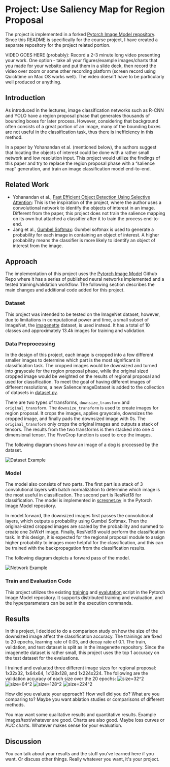 # Project: Use Saliency Map for Region Proposal

The project is implemented in a forked [Pytorch Image Model repository](https://github.com/JasmineLi-805/pytorch-image-models).
Since this README is specifically for the course project, I have created a separate repository for the project related portion.

VIDEO GOES HERE (probably): Record a 2-3 minute long video presenting your work. One option - take all your figures/example images/charts that you made for your website and put them in a slide deck, then record the video over zoom or some other recording platform (screen record using Quicktime on Mac OS works well). The video doesn't have to be particularly well produced or anything.

## Introduction

As introduced in the lectures, image classification networks such as R-CNN and YOLO have a region proposal phase that generates thousands of bounding boxes for later process. However, considering that background often consists of a great portion of an image, many of the bounding boxes are not useful in the classification task, thus there is inefficiency in this method.

In a paper by Yohanandan et al. (mentioned below), the authors suggest that locating the objects of interest could be done with a rather small network and low resolution input. This project would utilize the findings of this paper and try to replace the region proposal phase with a “salience map” generation, and train an image classification model end-to-end.


## Related Work

- Yohanandan et al., [Fast Efficient Object Detection Using Selective Attention](https://arxiv.org/abs/1811.07502): This is the inspiration of the project, where the author uses a convolutional network to identify the objects of interest in an image. Different from the paper, this project does not train the salience mapping on its own but attached a classifier after it to train the process end-to-end.
- Jang et al., [Gumbel Softmax](https://arxiv.org/abs/1611.01144): Gumbel softmax is used to generate a probability for each image in containing an object of interest. A higher probability means the classifier is more likely to identify an object of interest from the image.

## Approach

The implementation of this project uses the [Pytorch Image Model](https://github.com/rwightman/pytorch-image-models) Github Repo where it has a series of published neural networks implemented and a tested training/validation workflow. The following section describes the main changes and additional code added for this project.

### Dataset

This project was intended to be tested on the ImageNet dataset, however, due to limitations in computational power and time, a small subset of ImageNet, the [imagenette](https://github.com/fastai/imagenette) dataset, is used instead. It has a total of 10 classes and approximately 13.4k images for training and validation.

### Data Preprocessing

In the design of this project, each image is cropped into a few different smaller images to determine which part is the most significant in classification task. The cropped images would be downsized and turned into grayscale for the region proposal phase, while the original sized cropped image would be weighted on the results of regional proposal and used for classification.
To meet the goal of having different images of different resolutions, a new SalienceImageDataset is added to the collection of datasets in [dataset.py](https://github.com/JasmineLi-805/pytorch-image-models/blob/56bbba2d0466cd55f53f39b017c577bf183b17c2/timm/data/dataset.py#L161).

There are two types of transforms, `downsize_transform` and `original_transform`. The `downsize_transform` is used to create images for region proposal. It crops the images, applies grayscale, downsizes the cropped image, and finally pads the downsized image with 0s. The `original_transform` only crops the original images and outputs a stack of tensors. The results from the two transforms is then stacked into one 4 dimensional tensor. The FiveCrop function is used to crop the images.

The following diagram shows how an image of a dog is processed by the dataset.

![Dataset Example](dataset_example.png)

### Model

The model also consists of two parts. The first part is a stack of 3 convolutional layers with batch normalization to determine which image is the most useful in classification. The second part is ResNet18 for classification. The model is implemented in [scresnet.py](https://github.com/JasmineLi-805/pytorch-image-models/blob/master/timm/models/scresnet.py) in the Pytorch Image Model repository.

In model.forward, the downsized images first passes the convolutional layers, which outputs a probability using Gumbel Softmax. Then the original-sized cropped images are scaled by the probability and summed to create one 3xWxH image. Finally, ResNet18 would perform the classification task. In this design, it is expected for the regional proposal module to assign higher probability to images more helpful for the classification, and this can be trained with the backpropagation from the classification results.

The following diagram depicts a forward pass of the model.

![Network Example](network_example.png)

### Train and Evaluation Code

This project utilizes the existing [training](https://github.com/JasmineLi-805/pytorch-image-models/blob/master/train.py) and [evalutation](https://github.com/JasmineLi-805/pytorch-image-models/blob/master/validate.py) script in the Pytorch Image Model repository. It supports distributed training and evaluation, and the hyperparameters can be set in the execution commands.


## Results

In this project, I decided to do a comparison study on how the size of the downsized image affect the classification accuracy. The trainings are fixed to 20 epochs, learning rate of 0.05, and decay rate of 0.1. The train, validation, and test dataset is split as in the imagenette repository. Since the imagenette dataset is rather small, this project uses the top 1 accuracy on the test dataset for the evaluations.

I trained and evaluated three different image sizes for regional proposal: 1x32x32, 1x64x64, 1x128x128, and 1x224x224. The following are the validation accuracy of each size over the 20 epochs:
![size=32^2](ds32.png)
![size=64^2](ds64.png)
![size=128^2](ds128.png)
![size=224^2](ds224.png) 



How did you evaluate your approach? How well did you do? What are you comparing to? Maybe you want ablation studies or comparisons of different methods.

You may want some qualitative results and quantitative results. Example images/text/whatever are good. Charts are also good. Maybe loss curves or AUC charts. Whatever makes sense for your evaluation.

## Discussion

You can talk about your results and the stuff you've learned here if you want. Or discuss other things. Really whatever you want, it's your project.